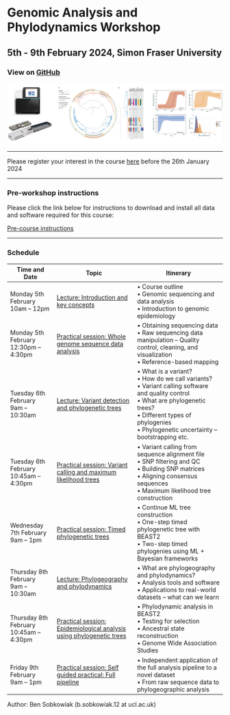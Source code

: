 # Genomic Analysis and Phylodynamics Workshop

## 5th - 9th February 2024, Simon Fraser University

### View on [GitHub](https://github.com/bensobkowiak/GenomicsCourse/)

![Title Image](Sequence_trees.png)


---


Please register your interest in the course [here](https://form.jotform.com/240141804355347) before the 26th January 2024


---

### Pre-workshop instructions

Please click the link below for instructions to download and install all data and software required for this course:

[Pre-course instructions](PreCourse_instructions.md)

---

### Schedule

| Time and Date                  | Topic                                           | Itinerary                                                 |
|--------------------------------|-------------------------------------------------|-----------------------------------------------------------|
| Monday 5th February <br> 10am – 12pm | [Lecture: Introduction and key concepts](Lectures/Introduction.md) | • Course outline<br>• Genomic sequencing and data analysis<br>• Introduction to genomic epidemiology |
| Monday 5th February <br> 12:30pm – 4:30pm | [Practical session: Whole genome sequence data analysis](Practicals/WGS_Analysis.md) | • Obtaining sequencing data<br>• Raw sequencing data manipulation – Quality control, cleaning, and visualization<br>• Reference-based mapping |
| Tuesday 6th February <br> 9am – 10:30am | [Lecture: Variant detection and phylogenetic trees](Lectures/VariantCalling.md) | • What is a variant?<br>• How do we call variants?<br>• Variant calling software and quality control<br>• What are phylogenetic trees?<br>• Different types of phylogenies<br>• Phylogenetic uncertainty – bootstrapping etc. |
| Tuesday 6th February <br> 10:45am – 4:30pm | [Practical session: Variant calling and maximum likelihood trees](Practicals/VariantCalling_MLtrees.md) | • Variant calling from sequence alignment file<br>• SNP filtering and QC<br>• Building SNP matrices<br>• Aligning consensus sequences<br>• Maximum likelihood tree construction |
| Wednesday 7th February <br> 9am – 1pm | [Practical session: Timed phylogenetic trees](Practicals/Phylogenetics.md) | • Continue ML tree construction<br>• One-step timed phylogenetic tree with BEAST2<br>• Two-step timed phylogenies using ML + Bayesian frameworks |
| Thursday 8th February <br> 9am – 10:30am | [Lecture: Phylogeography and phylodynamics](Lectures/Phylogeography_Phylodynamics.md) | • What are phylogeography and phylodynamics?<br>• Analysis tools and software<br>• Applications to real-world datasets – what can we learn |
| Thursday 8th February <br> 10:45am – 4:30pm | [Practical session: Epidemiological analysis using phylogenetic trees](Practicals/Phylodynamics.md) | • Phylodynamic analysis in BEAST2<br>• Testing for selection <br>• Ancestral state reconstruction  <br>• Genome Wide Association Studies |
| Friday 9th February <br> 9am – 1pm  | [Practical session: Self guided practical: Full pipeline](Practicals/Full_pipeline_test.md) | • Independent application of the full analysis pipeline to a novel dataset<br>• From raw sequence data to phylogeographic analysis |


Author: Ben Sobkowiak (b.sobkowiak.12 at ucl.ac.uk)
